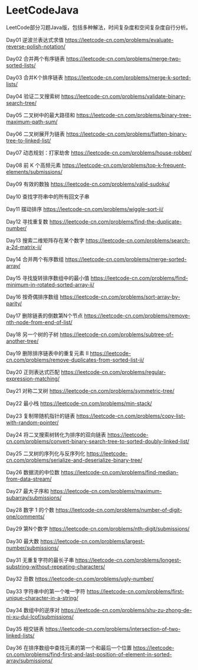 # LeetCodeJava
LeetCode部分习题Java版，包括多种解法，时间复杂度和空间复杂度自行分析。

Day01 逆波兰表达式求值 https://leetcode-cn.com/problems/evaluate-reverse-polish-notation/

Day02 合并两个有序链表 https://leetcode-cn.com/problems/merge-two-sorted-lists/

Day03 合并K个排序链表 https://leetcode-cn.com/problems/merge-k-sorted-lists/

Day04 验证二叉搜索树 https://leetcode-cn.com/problems/validate-binary-search-tree/

Day05 二叉树中的最大路径和 https://leetcode-cn.com/problems/binary-tree-maximum-path-sum/

Day06 二叉树展开为链表 https://leetcode-cn.com/problems/flatten-binary-tree-to-linked-list/

Day07 动态规划：打家劫舍 https://leetcode-cn.com/problems/house-robber/

Day08 前 K 个高频元素 https://leetcode-cn.com/problems/top-k-frequent-elements/submissions/

Day09 有效的数独
https://leetcode-cn.com/problems/valid-sudoku/

Day10 查找字符串中的所有回文子串

Day11 摆动排序
https://leetcode-cn.com/problems/wiggle-sort-ii/

Day12 寻找重复数
https://leetcode-cn.com/problems/find-the-duplicate-number/

Day13 搜索二维矩阵存在某个数字
https://leetcode-cn.com/problems/search-a-2d-matrix-ii/

Day14 合并两个有序数组
https://leetcode-cn.com/problems/merge-sorted-array/

Day15 寻找旋转排序数组中的最小值
https://leetcode-cn.com/problems/find-minimum-in-rotated-sorted-array-ii/

Day16 按奇偶排序数组
https://leetcode-cn.com/problems/sort-array-by-parity/

Day17 删除链表的倒数第N个节点
https://leetcode-cn.com/problems/remove-nth-node-from-end-of-list/

Day18 另一个树的子树
https://leetcode-cn.com/problems/subtree-of-another-tree/

Day19 删除排序链表中的重复元素 II
https://leetcode-cn.com/problems/remove-duplicates-from-sorted-list-ii/

Day20 正则表达式匹配
https://leetcode-cn.com/problems/regular-expression-matching/

Day21 对称二叉树
https://leetcode-cn.com/problems/symmetric-tree/

Day22 最小栈
https://leetcode-cn.com/problems/min-stack/

Day23 复制带随机指针的链表
https://leetcode-cn.com/problems/copy-list-with-random-pointer/

Day24 将二叉搜索树转化为排序的双向链表
https://leetcode-cn.com/problems/convert-binary-search-tree-to-sorted-doubly-linked-list/

Day25 二叉树的序列化与反序列化
https://leetcode-cn.com/problems/serialize-and-deserialize-binary-tree/

Day26 数据流的中位数
https://leetcode-cn.com/problems/find-median-from-data-stream/

Day27 最大子序和
https://leetcode-cn.com/problems/maximum-subarray/submissions/

Day28 数字 1 的个数
https://leetcode-cn.com/problems/number-of-digit-one/comments/

Day29 第N个数字
https://leetcode-cn.com/problems/nth-digit/submissions/

Day30 最大数
https://leetcode-cn.com/problems/largest-number/submissions/

Day31 无重复字符的最长子串
https://leetcode-cn.com/problems/longest-substring-without-repeating-characters/

Day32 丑数
https://leetcode-cn.com/problems/ugly-number/

Day33 字符串中的第一个唯一字符
https://leetcode-cn.com/problems/first-unique-character-in-a-string/

Day34 数组中的逆序对
https://leetcode-cn.com/problems/shu-zu-zhong-de-ni-xu-dui-lcof/submissions/

Day35 相交链表
https://leetcode-cn.com/problems/intersection-of-two-linked-lists/

Day36 在排序数组中查找元素的第一个和最后一个位置
https://leetcode-cn.com/problems/find-first-and-last-position-of-element-in-sorted-array/submissions/
